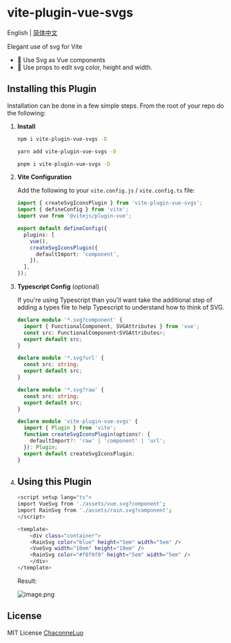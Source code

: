 # vite-plugin-vue-svgs

English | [简体中文](README.zh-CN.md)

Elegant use of svg for Vite

- 🌟 Use Svg as Vue components
- 🌈 Use props to edit svg color, height and width.

## Installing this Plugin

Installation can be done in a few simple steps. From the root of your repo do the following:

1. **Install**

   ```bash
   npm i vite-plugin-vue-svgs -D
   ```

   ```bash
   yarn add vite-plugin-vue-svgs -D
   ```

   ```bash
   pnpm i vite-plugin-vue-svgs -D
   ```

2. **Vite Configuration**

   Add the following to your `vite.config.js` / `vite.config.ts` file:

   ```ts
   import { createSvgIconsPlugin } from 'vite-plugin-vue-svgs';
   import { defineConfig } from 'vite';
   import vue from '@vitejs/plugin-vue';

   export default defineConfig({
     plugins: [
       vue(),
       createSvgIconsPlugin({
         defaultImport: 'component',
       }),
     ],
   });
   ```

3. **Typescript Config** (optional)

   If you're using Typescript than you'll want take the additional step of adding a types file to help Typescript to understand how to think of SVG.

   ```ts
   declare module '*.svg?component' {
     import { FunctionalComponent, SVGAttributes } from 'vue';
     const src: FunctionalComponent<SVGAttributes>;
     export default src;
   }

   declare module '*.svg?url' {
     const src: string;
     export default src;
   }

   declare module '*.svg?raw' {
     const src: string;
     export default src;
   }

   declare module 'vite-plugin-vue-svgs' {
     import { Plugin } from 'vite';
     function createSvgIconsPlugin(options?: {
       defaultImport?: 'raw' | 'component' | 'url';
     }): Plugin;
     export default createSvgIconsPlugin;
   }
   ```

4. ## Using this Plugin

   ```bash
   <script setup lang="ts">
   import VueSvg from './assets/vue.svg?component';
   import RainSvg from './assets/rain.svg?component';
   </script>

   <template>
       <div class="container">
       <RainSvg color="blue" height="5em" width="5em" />
       <VueSvg width="10em" height="10em" />
       <RainSvg color="#f0f0f0" height="5em" width="5em" />
       </div>
   </template>
   ```

   Result:

   ![image.png](https://s2.loli.net/2023/02/14/U3qNFJaS8Wxujpg.png)

## License

MIT License [ChaconneLuo](https://github.com/ChaconneLuo)
